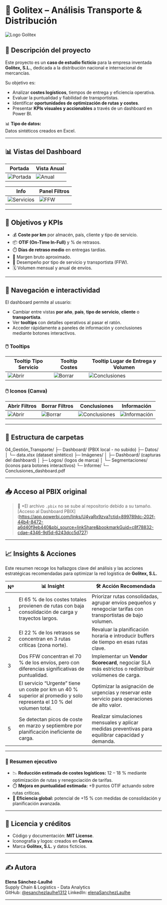 # 🚛 Golitex – Análisis Transporte & Distribución

![Logo Golitex](Imágenes/Logos/Logo_empresa.png)

## 🧭 Descripción del proyecto

Este proyecto es un **caso de estudio ficticio** para la empresa inventada **Golitex, S.L.**, dedicada a la distribución nacional e internacional de mercancías.  

Su objetivo es:
- Analizar **costes logísticos**, tiempos de entrega y eficiencia operativa.
- Evaluar la puntualidad y fiabilidad de transportistas.
- Identificar **oportunidades de optimización de rutas y costes**.
- Presentar **KPIs visuales y accionables** a través de un dashboard en Power BI.

📊 **Tipo de datos:**  
Datos sintéticos creados en Excel.

---

## 📊 Vistas del Dashboard

| Portada | Vista Anual |
|---------|-------------|
| ![Portada](Imágenes/Dashboard/Portada.png) | ![Anual](Imágenes/Dashboard/Dashboard_2021.png) | ![Anual](Imágenes/Dashboard/Dashboard_2022.png)

| Info | Panel Filtros |
|-----------|-------------------|
| ![Servicios](Imágenes/Dashboard/Dashboard_info.png) | ![FFW](Imágenes/Dashboard/Dashboard_panel_filtros.png) |

---

## 🎯 Objetivos y KPIs

- 💰 **Coste por km** por almacén, país, cliente y tipo de servicio.  
- 📦 **OTIF (On-Time In-Full)** y % de retrasos.  
- ⏱️ **Días de retraso medio** en entregas tardías.  
- 🧾 Margen bruto aproximado.  
- 🧭 Desempeño por tipo de servicio y transportista (FFW).  
- 🗓️ Volumen mensual y anual de envíos.

---

## 🧭 Navegación e interactividad

El dashboard permite al usuario:
- Cambiar entre vistas **por año**, **país**, **tipo de servicio**, **cliente** o **transportista**.  
- Ver **tooltips** con detalles operativos al pasar el ratón.  
- Acceder rápidamente a paneles de información y conclusiones mediante botones interactivos.

### 🖱️ Tooltips

| Tooltip Tipo Servicio | Tooltip Costes | Tooltip Lugar de Entrega y Volumen |
|-----------------------|----------------|------------------------------------|
| ![Abrir](Imágenes/Dashboard/Tooltip1.png) | ![Borrar](Imágenes/Dashboard/Tooltip2.png) | ![Conclusiones](Imágenes/Dashboard/Tooltip3.png) |

### 🖱️ Iconos (Canva)
| Abrir Filtros | Borrar Filtros | Conclusiones | Información |
|---------------|----------------|--------------|--------------|
| ![Abrir](Imágenes/Segementaciones/AbrirFiltros.png) | ![Borrar](Imágenes/Segementaciones/CerrarFiltros.png) | ![Conclusiones](Imágenes/Segementaciones/Conclusiones.png) |  ![Información](Imágenes/Segementaciones/Info.png) |

---

## 📂 Estructura de carpetas

04_Gestión_Transporte/
├─ Dashboard/                (PBIX local - no subido)
├─ Datos/
│  └─ data.xlsx              (dataset sintético)
├─ Imágenes/
│  ├─ Dashboard/             (capturas del dashboard)
│  ├─ Logos/                 (logos de marca)
│  └─ Segmentaciones/        (iconos para botones interactivos)
└─ Informe/
   └─ Conclusiones_dashboard.pdf

---


## 📥 Acceso al PBIX original

> 📌 *El archivo `.pbix` no se sube al repositorio debido a su tamaño.  
> [Acceso al Dashboard PBIX] (https://app.powerbi.com/links/U4yaRx9zva?ctid=899789dc-202f-44b4-8472-a6d40f9eb440&pbi_source=linkShare&bookmarkGuid=c8f78832-cdae-4346-9d5d-6243dcc5d727)


---

## 📈 Insights & Acciones

Este resumen recoge los hallazgos clave del análisis y las acciones estratégicas recomendadas para optimizar la red logística de **Golitex, S.L.**

| Nº | 📊 Insight                                                                 | 🛠️ Acción Recomendada                                                                                                 |
|----|-----------------------------------------------------------------------------|-----------------------------------------------------------------------------------------------------------------------|
| 1  | El 65 % de los costes totales provienen de rutas con baja consolidación de carga y trayectos largos. | Priorizar rutas consolidadas, agrupar envíos pequeños y renegociar tarifas con transportistas de bajo volumen. |
| 2  | El 22 % de los retrasos se concentran en 3 rutas críticas (zona norte).     | Revaluar la planificación horaria e introducir buffers de tiempo en esas rutas clave.                                |
| 3  | Dos FFW concentran el 70 % de los envíos, pero con diferencias significativas de puntualidad. | Implementar un **Vendor Scorecard**, negociar SLA más estrictos o redistribuir volúmenes de carga.              |
| 4  | El servicio “Urgente” tiene un coste por km un 40 % superior al promedio y solo representa el 10 % del volumen total. | Optimizar la asignación de urgencias y reservar este servicio para operaciones de alto valor.                   |
| 5  | Se detectan picos de coste en marzo y septiembre por planificación ineficiente de carga. | Realizar simulaciones mensuales y aplicar medidas preventivas para equilibrar capacidad y demanda.             |

---

### 📌 Resumen ejecutivo

- 📉 **Reducción estimada de costes logísticos:** 12 – 18 % mediante optimización de rutas y renegociación de tarifas.  
- ⏱️ **Mejora en puntualidad estimada:** +9 puntos OTIF actuando sobre rutas críticas.  
- 🚀 **Eficiencia global:** potencial de +15 % con medidas de consolidación y planificación avanzada.

---

## 📄 Licencia y créditos

- Código y documentación: **MIT License**.  
- Iconografía y logos: creados en **Canva**.  
- Marca **Golitex, S.L.** y datos ficticios.

---

## ✍️ Autora

**Elena Sánchez-Laulhé**  
Supply Chain & Logistics - Data Analytics  
GitHub: [@esanchezlaulhe1312](https://github.com/esanchezlaulhe1312)
LinkedIn: [elenaSanchezLaulhe](https://www.linkedin.com/in/elena-sanchez-laulhe/)

---
